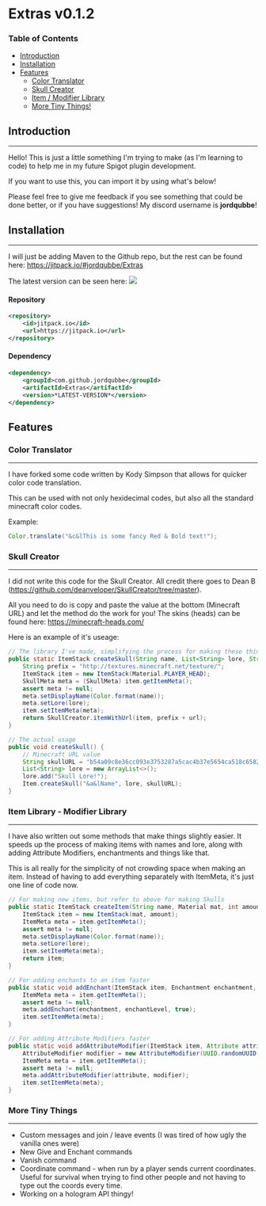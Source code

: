 # Extras v0.1.2

### Table of Contents

- [Introduction](#introduction)
- [Installation](#installation)
- [Features](#features)
  	- [Color Translator](#color-translator)
  	- [Skull Creator](#skull-creator)
  	- [Item / Modifier Library](#item-library---modifier-library)
  	- [More Tiny Things!](#more-tiny-things)

## Introduction
****
Hello! This is just a little something I'm trying to make (as I'm learning to code) to help me in my future Spigot plugin development.

If you want to use this, you can import it by using what's below!

Please feel free to give me feedback if you see something that could be done better, or if you have suggestions! My discord username is **jordqubbe**!

## Installation
****
I will just be adding Maven to the Github repo, but the rest can be found here: https://jitpack.io/#jordqubbe/Extras

The latest version can be seen here: [![](https://jitpack.io/v/jordqubbe/Extras.svg)](https://jitpack.io/#jordqubbe/Extras)
#### Repository
```xml
<repository>
    <id>jitpack.io</id>
    <url>https://jitpack.io</url>
</repository>
```

#### Dependency
```xml
<dependency>
    <groupId>com.github.jordqubbe</groupId>
    <artifactId>Extras</artifactId>
    <version>*LATEST-VERSION*</version>
</dependency>
```

## Features

### Color Translator
****
I have forked some code written by Kody Simpson that allows for quicker color code translation. 

This can be used with not only hexidecimal codes, but also all the standard minecraft color codes.

Example:
```java
Color.translate("&c&lThis is some fancy Red & Bold text!");
```

### Skull Creator
****
I did not write this code for the Skull Creator. All credit there goes to Dean B (https://github.com/deanveloper/SkullCreator/tree/master).

All you need to do is copy and paste the value at the bottom (Minecraft URL) and let the method do the work for you!
The skins (heads) can be found here: https://minecraft-heads.com/

Here is an example of it's useage:
```java
// The library I've made, simplifying the process for making these things
public static ItemStack createSkull(String name, List<String> lore, String url) {
    String prefix = "http://textures.minecraft.net/texture/";
    ItemStack item = new ItemStack(Material.PLAYER_HEAD);
    SkullMeta meta = (SkullMeta) item.getItemMeta();
    assert meta != null;
    meta.setDisplayName(Color.format(name));
    meta.setLore(lore);
    item.setItemMeta(meta);
    return SkullCreator.itemWithUrl(item, prefix + url);
}

// The actual usage
public void createSkull() {
    // Minecraft URL value
    String skullURL = "b54a09c8e36cc093e3753287a5cac4b37e5654ca518c6582ab99caa95134595e";
    List<String> lore = new ArrayList<>();
    lore.add("Skull Lore!");
    Item.createSkull("&a&lName", lore, skullURL);
}
```

### Item Library - Modifier Library
****
I have also written out some methods that make things slightly easier. It speeds up the process of making items with names and lore, along with adding Attribute Modifiers, enchantments and things like that.

This is all really for the simplicity of not crowding space when making an item. Instead of having to add everything separately with ItemMeta, it's just one line of code now.
```java
// For making new items, but refer to above for making Skulls
public static ItemStack createItem(String name, Material mat, int amount, List<String> lore) {
    ItemStack item = new ItemStack(mat, amount);
    ItemMeta meta = item.getItemMeta();
    assert meta != null;
    meta.setDisplayName(Color.format(name));
    meta.setLore(lore);
    item.setItemMeta(meta);
    return item;
}

// For adding enchants to an item faster
public static void addEnchant(ItemStack item, Enchantment enchantment, int enchantLevel) {
    ItemMeta meta = item.getItemMeta();
    assert meta != null;
    meta.addEnchant(enchantment, enchantLevel, true);
    item.setItemMeta(meta);
}

// For adding Attribute Modifiers faster
public static void addAttributeModifier(ItemStack item, Attribute attribute, String name, int level, AttributeModifier.Operation operation, EquipmentSlot slot) {
    AttributeModifier modifier = new AttributeModifier(UUID.randomUUID(), name, level, operation, slot);
    ItemMeta meta = item.getItemMeta();
    assert meta != null;
    meta.addAttributeModifier(attribute, modifier);
    item.setItemMeta(meta);
}
```

### More Tiny Things
****
* Custom messages and join / leave events (I was tired of how ugly the vanilla ones were)
* New Give and Enchant commands
* Vanish command
* Coordinate command - when run by a player sends current coordinates. Useful for survival when trying to find other people and not having to type out the coords every time.
* Working on a hologram API thingy!


